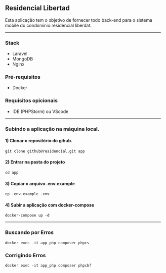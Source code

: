 ## Residencial Libertad
Esta aplicação tem o objetivo de fornecer todo back-end para o sistema mobile do condominio residencial liberdat.

---
### Stack
- Laravel
- MongoDB
- Nginx


### Pré-requisitos
- Docker

### Requisitos opicionais
- IDE (PHPStorm) ou VScode

---

### Subindo a aplicação na máquina local.

#### 1) Clonar o repositório do gihub.
```
git clone github@residencial.git app
```

#### 2) Entrar na pasta do projeto
```
cd app
```

#### 3) Copiar o arquivo .env.example
```
cp .env.example .env
```

#### 4) Subir a aplicação com docker-compose
```
docker-compose up -d
```

----

### Buscando por Erros
```
docker exec -it app_php composer phpcs
```

### Corrigindo Erros
```
docker exec -it app_php composer phpcbf
```
